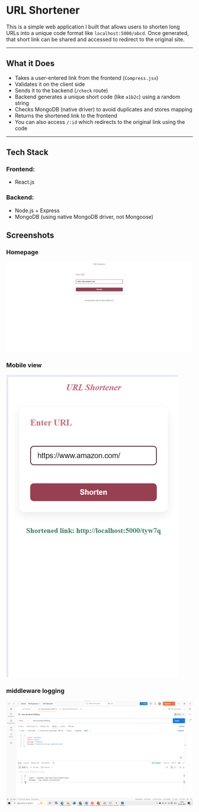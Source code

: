 # URL Shortener


This is a simple web application I built that allows users to shorten long URLs into a unique code format like `localhost:5000/abcd`. Once generated, that short link can be shared and accessed to redirect to the original site.

---

## What it Does

- Takes a user-entered link from the frontend (`Compress.jsx`)
- Validates it on the client side
- Sends it to the backend (`/check` route)
- Backend generates a unique short code (like `a1b2c`) using a random string
- Checks MongoDB (native driver) to avoid duplicates and stores mapping
- Returns the shortened link to the frontend
- You can also access `/:id` which redirects to the original link using the code

---

## Tech Stack

### Frontend:
- React.js

### Backend:
- Node.js + Express
- MongoDB (using native MongoDB driver, not Mongoose)


## Screenshots



### Homepage
![Homepage](screenshots/homepage.jpeg)

### Mobile view
![Shortened](screenshots/mobile.png)

### middleware logging
![Redirect](screenshots/logs.png)


